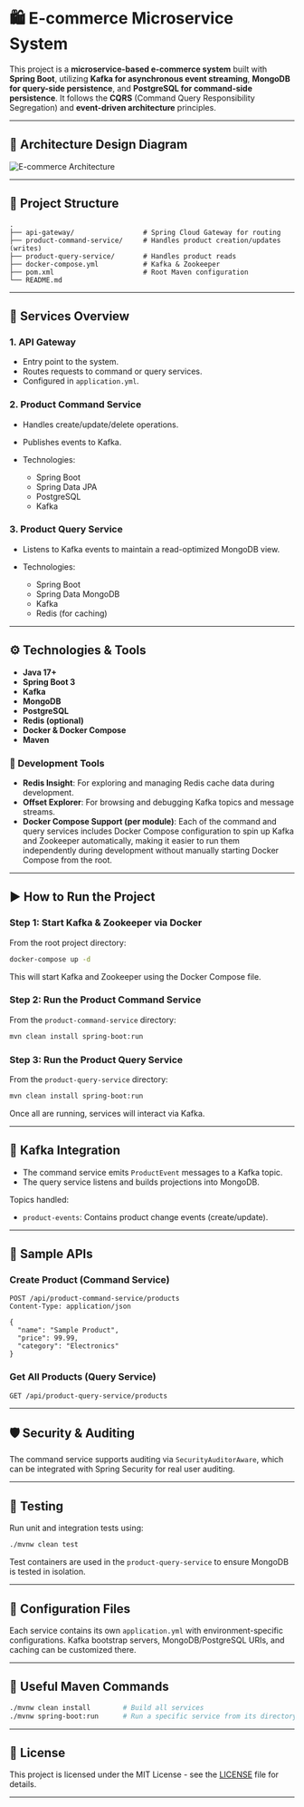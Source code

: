# 🛍️ E-commerce Microservice System

This project is a **microservice-based e-commerce system** built with **Spring Boot**, utilizing **Kafka for asynchronous event streaming**, **MongoDB for query-side persistence**, and **PostgreSQL for command-side persistence**. It follows the **CQRS** (Command Query Responsibility Segregation) and **event-driven architecture** principles.

---

## 🧭 Architecture Design Diagram

![E-commerce Architecture](./)

---

## 📂 Project Structure

```
.
├── api-gateway/                 # Spring Cloud Gateway for routing
├── product-command-service/     # Handles product creation/updates (writes)
├── product-query-service/       # Handles product reads
├── docker-compose.yml           # Kafka & Zookeeper
├── pom.xml                      # Root Maven configuration
└── README.md
```

---

## 🚀 Services Overview

### 1. **API Gateway**

* Entry point to the system.
* Routes requests to command or query services.
* Configured in `application.yml`.

### 2. **Product Command Service**

* Handles create/update/delete operations.
* Publishes events to Kafka.
* Technologies:

  * Spring Boot
  * Spring Data JPA
  * PostgreSQL
  * Kafka

### 3. **Product Query Service**

* Listens to Kafka events to maintain a read-optimized MongoDB view.
* Technologies:

  * Spring Boot
  * Spring Data MongoDB
  * Kafka
  * Redis (for caching)

---

## ⚙️ Technologies & Tools

* **Java 17+**
* **Spring Boot 3**
* **Kafka**
* **MongoDB**
* **PostgreSQL**
* **Redis (optional)**
* **Docker & Docker Compose**
* **Maven**

### 🧰 Development Tools

* **Redis Insight**: For exploring and managing Redis cache data during development.
* **Offset Explorer**: For browsing and debugging Kafka topics and message streams.
* **Docker Compose Support (per module)**: Each of the command and query services includes Docker Compose configuration to spin up Kafka and Zookeeper automatically, making it easier to run them independently during development without manually starting Docker Compose from the root.

---

## ▶️ How to Run the Project

### Step 1: Start Kafka & Zookeeper via Docker

From the root project directory:

```bash
docker-compose up -d
```

This will start Kafka and Zookeeper using the Docker Compose file.

### Step 2: Run the Product Command Service

From the `product-command-service` directory:

```bash
mvn clean install spring-boot:run
```

### Step 3: Run the Product Query Service

From the `product-query-service` directory:

```bash
mvn clean install spring-boot:run
```

Once all are running, services will interact via Kafka.

---

## 🔁 Kafka Integration

* The command service emits `ProductEvent` messages to a Kafka topic.
* The query service listens and builds projections into MongoDB.

Topics handled:

* `product-events`: Contains product change events (create/update).

---

## 🧾 Sample APIs

### Create Product (Command Service)

```http
POST /api/product-command-service/products
Content-Type: application/json

{
  "name": "Sample Product",
  "price": 99.99,
  "category": "Electronics"
}
```

### Get All Products (Query Service)

```http
GET /api/product-query-service/products
```

---

## 🛡️ Security & Auditing

The command service supports auditing via `SecurityAuditorAware`, which can be integrated with Spring Security for real user auditing.

---

## 🧪 Testing

Run unit and integration tests using:

```bash
./mvnw clean test
```

Test containers are used in the `product-query-service` to ensure MongoDB is tested in isolation.

---

## 📁 Configuration Files

Each service contains its own `application.yml` with environment-specific configurations. Kafka bootstrap servers, MongoDB/PostgreSQL URIs, and caching can be customized there.

---

## 🧰 Useful Maven Commands

```bash
./mvnw clean install        # Build all services
./mvnw spring-boot:run      # Run a specific service from its directory
```

---

## 📝 License

This project is licensed under the MIT License - see the [LICENSE](LICENSE) file for details.

---

